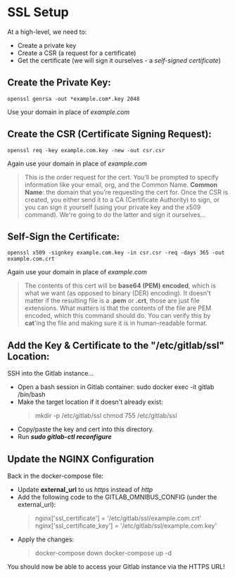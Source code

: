 # SSL Setup

At a high-level, we need to:
  - Create a private key
  - Create a CSR (a request for a certificate)
  - Get the certificate (we will sign it ourselves - a *self-signed certificate*)


## Create the Private Key:
    openssl genrsa -out *example.com*.key 2048

Use your domain in place of *example.com*


## Create the CSR (Certificate Signing Request):
    openssl req -key example.com.key -new -out csr.csr

Again use your domain in place of *example.com*

  > This is the order request for the cert.
  > You’ll be prompted to specify information like your email, org, and the Common Name.
  > **Common Name**: the domain that you’re requesting the cert for.
  > Once the CSR is created, you either send it to a CA (Certificate Authority) to sign, or you can sign it yourself (using your private key and the x509 command).
  > We're going to do the latter and sign it ourselves...


## Self-Sign the Certificate:
    openssl x509 -signkey example.com.key -in csr.csr -req -days 365 -out example.com.crt

Again use your domain in place of *example.com*

  > The contents of this cert will be **base64 (PEM) encoded**, which is what we want (as opposed to binary (DER) encoding).
  > It doesn't matter if the resulting file is a **.pem** or **.crt**, those are just file extensions. What matters is that the contents of the file are PEM encoded, which this command should do.
  > You can verify this by **cat**'ing the file and making sure it is in human-readable format.


## Add the Key & Certificate to the "/etc/gitlab/ssl" Location:
SSH into the Gitlab instance...
  - Open a bash session in Gitlab container:
    sudo docker exec -it gitlab /bin/bash
  - Make the target location if it doesn't already exist:
      > mkdir -p /etc/gitlab/ssl
      > chmod 755 /etc/gitlab/ssl
  - Copy/paste the key and cert into this directory.
  - Run ***sudo gitlab-ctl reconfigure***


## Update the NGINX Configuration
Back in the docker-compose file:
  - Update **external_url** to us *https* instead of *http*
  - Add the following code to the GITLAB_OMNIBUS_CONFIG (under the external_url):
      > nginx['ssl_certificate'] = '/etc/gitlab/ssl/example.com.crt'
      > nginx['ssl_certificate_key'] = '/etc/gitlab/ssl/example.com.key'
  - Apply the changes:
      > docker-compose down
      > docker-compose up -d

You should now be able to access your Gitlab instance via the HTTPS URL!
